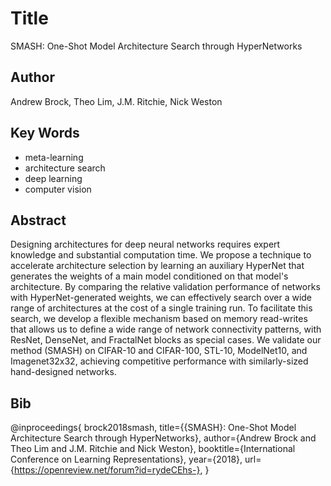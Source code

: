 # Title
SMASH: One-Shot Model Architecture Search through HyperNetworks

## Author
Andrew Brock, Theo Lim, J.M. Ritchie, Nick Weston

## Key Words
- meta-learning
- architecture search
- deep learning
- computer vision

## Abstract
Designing architectures for deep neural networks requires expert knowledge and substantial computation time. We propose a technique to accelerate architecture selection by learning an auxiliary HyperNet that generates the weights of a main model conditioned on that model's architecture. By comparing the relative validation performance of networks with HyperNet-generated weights, we can effectively search over a wide range of architectures at the cost of a single training run. To facilitate this search, we develop a flexible mechanism based on memory read-writes that allows us to define a wide range of network connectivity patterns, with ResNet, DenseNet, and FractalNet blocks as special cases. We validate our method (SMASH) on CIFAR-10 and CIFAR-100, STL-10, ModelNet10, and Imagenet32x32, achieving competitive performance with similarly-sized hand-designed networks.

## Bib
@inproceedings{
brock2018smash,
title={{SMASH}: One-Shot Model Architecture Search through HyperNetworks},
author={Andrew Brock and Theo Lim and J.M. Ritchie and Nick Weston},
booktitle={International Conference on Learning Representations},
year={2018},
url={https://openreview.net/forum?id=rydeCEhs-},
}